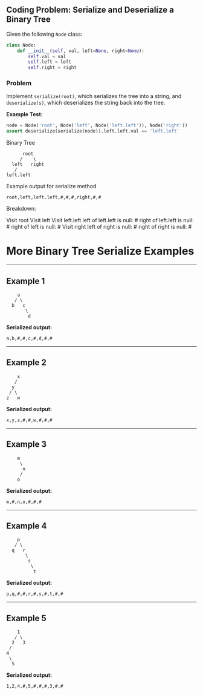 ## Coding Problem: Serialize and Deserialize a Binary Tree

Given the following `Node` class:

```python
class Node:
    def __init__(self, val, left=None, right=None):
        self.val = val
        self.left = left
        self.right = right
```

### Problem

Implement `serialize(root)`, which serializes the tree into a string, and `deserialize(s)`, which deserializes the string back into the tree.

**Example Test:**

```python
node = Node('root', Node('left', Node('left.left')), Node('right'))
assert deserialize(serialize(node)).left.left.val == 'left.left'
```

Binary Tree

```
      root
     /    \
  left   right
   /
left.left
```

Example output for serialize method
```
root,left,left.left,#,#,#,right,#,#
```

Breakdown:

Visit root
    Visit left
        Visit left.left
        left of left.left is null: #
        right of left.left is null: #
    right of left is null: #
Visit right
    left of right is null: #
    right of right is null: #


# More Binary Tree Serialize Examples

---

## Example 1

```
    a
   / \
  b   c
       \
        d
```
**Serialized output:**  
```
a,b,#,#,c,#,d,#,#
```

---

## Example 2

```
    x
   /
  y
 / \
z   w
```
**Serialized output:**  
```
x,y,z,#,#,w,#,#,#
```

---

## Example 3

```
    m
     \
      n
     /
    o
```
**Serialized output:**  
```
m,#,n,o,#,#,#
```

---

## Example 4

```
    p
   / \
  q   r
       \
        s
         \
          t
```
**Serialized output:**  
```
p,q,#,#,r,#,s,#,t,#,#
```

---

## Example 5

```
    1
   / \
  2   3
 /
4
 \
  5
```
**Serialized output:**  
```
1,2,4,#,5,#,#,#,3,#,#
```